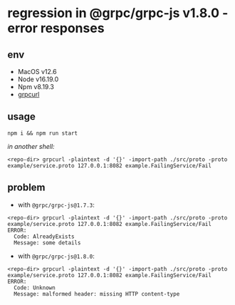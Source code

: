 # regression in @grpc/grpc-js v1.8.0 - error responses

## env
- MacOS v12.6 
- Node v16.19.0
- Npm v8.19.3
- [grpcurl](https://github.com/fullstorydev/grpcurl)

## usage
`npm i && npm run start`

_in another shell:_
```
<repo-dir> grpcurl -plaintext -d '{}' -import-path ./src/proto -proto example/service.proto 127.0.0.1:8082 example.FailingService/Fail
```

## problem
- with `@grpc/grpc-js@1.7.3`: 
```
<repo-dir> grpcurl -plaintext -d '{}' -import-path ./src/proto -proto example/service.proto 127.0.0.1:8082 example.FailingService/Fail
ERROR:
  Code: AlreadyExists
  Message: some details
```

- with `@grpc/grpc-js@1.8.0`:
```
<repo-dir> grpcurl -plaintext -d '{}' -import-path ./src/proto -proto example/service.proto 127.0.0.1:8082 example.FailingService/Fail
ERROR:
  Code: Unknown
  Message: malformed header: missing HTTP content-type
```

